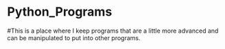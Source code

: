 # Python_Programs

#This is a place where I keep programs that are a little more advanced and can be manipulated to put into other programs.
